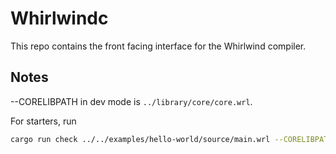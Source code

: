 # Whirlwindc

This repo contains the front facing interface for the Whirlwind compiler.

## Notes

--CORELIBPATH in dev mode is `../library/core/core.wrl`.

For starters, run

```sh
cargo run check ../../examples/hello-world/source/main.wrl --CORELIBPATH=../library/core/core.wrl
```
